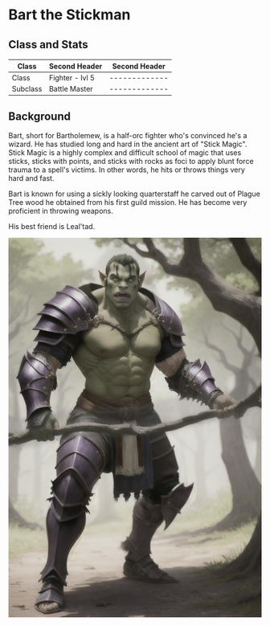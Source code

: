 # Bart the Stickman

## Class and Stats

<!-- Class -->
| Class         | Second Header     | Second Header |
| ------------- | -------------     | ------------- |
| Class         | Fighter - lvl 5   | ------------- |
| Subclass      | Battle Master     | ------------- |


<!-- Stat Block -->



<!-- Languages -->


## Background
Bart, short for Bartholemew, is a half-orc fighter who's convinced he's a wizard.
He has studied long and hard in the ancient art of "Stick Magic".
Stick Magic is a highly complex and difficult school of magic that uses sticks, sticks with points, and sticks with rocks as foci to apply blunt force trauma to a spell's victims.
In other words, he hits or throws things very hard and fast.

Bart is known for using a sickly looking quarterstaff he carved out of Plague Tree wood he obtained from his first guild mission.
He has become very proficient in throwing weapons.

His best friend is Leal'tad. 

![Bart](/img/players/Bart_and_stick.png)

